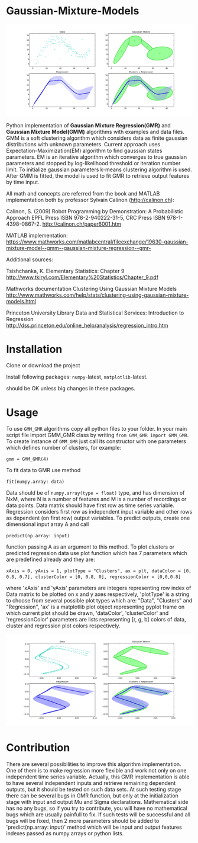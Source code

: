 # Gaussian-Mixture-Models

![alt text](imgs/figure_1-1.png)

Python implementation of **Gaussian Mixture Regression(GMR)** and **Gaussian Mixture Model(GMM)** algorithms with examples and data files. GMM is a soft clustering algorithm which considers data as finite gaussian distributions with unknown parameters. Current approach uses Expectation-Maximization(EM) algorithm to find gaussian states parameters. EM is an iterative algorithm which converges to true gaussian parameters and stopped by log-likelihood threshold or iteration number limit. To initialize gaussian parameters k-means clustering algorithm is used. After GMM is fitted, the model is used to fit GMR to retrieve output features by time input.




All math and concepts are referred from the book and MATLAB implementation both by professor Sylvain Calinon (http://calinon.ch):

Calinon, S. (2009) Robot Programming by Demonstration: A Probabilistic Approach EPFL Press ISBN 978-2-940222-31-5, CRC Press ISBN 978-1-4398-0867-2. http://calinon.ch/paper6001.htm

MATLAB implementation:
https://www.mathworks.com/matlabcentral/fileexchange/19630-gaussian-mixture-model--gmm--gaussian-mixture-regression--gmr-

Additional sources:

Tsishchanka, K. Elementary Statistics: Chapter 9 http://www.tkiryl.com/Elementary%20Statistics/Chapter_9.pdf

Mathworks documentation Clustering Using Gaussian Mixture Models http://www.mathworks.com/help/stats/clustering-using-gaussian-mixture-models.html

Princeton University Library Data and Statistical Services: Introduction to Regression http://dss.princeton.edu/online_help/analysis/regression_intro.htm

# Installation
Clone or download the project 

Install following packages:
`numpy`-latest,
`matplotlib`-latest.

should be OK unless big changes in these packages.

# Usage
To use `GMM_GMR` algorithms copy all python files to your folder. In your main script file import GMM_GMR class by writing ```from GMM_GMR import GMM_GMR```. To create instance of `GMM_GMR` just call its constructor with one parameters which defines number of clusters, for example:
```
gmm = GMM_GMR(4)
```
To fit data to GMR use method 
```
fit(numpy.array: data)
```
Data should be of `numpy.array(type = float)` type, and has dimension of NxM, where N is a number of features and M is a number of recordings or data points. Data matrix should have first row as time series variable. Regression considers first row as independent input variable and other rows as dependent (on first row) output variables. To predict outputs, create one dimensional input array A and call 
```
predict(np.array: input)
```
function passing A as an argument to this method. To plot clusters or predicted regression data use plot function which has 7 parameters which are predefined already and they are:
```
xAxis = 0, yAxis = 1, plotType = "Clusters", ax = plt, dataColor = [0, 0.8, 0.7], clusterColor = [0, 0.8, 0], regressionColor = [0,0,0.8]
```
where 'xAxis' and 'yAxis' parameters are integers representing row index of Data matrix to be plotted on x and y axes respectively, 'plotType' is a string to choose from several possible plot types which are: "Data", "Clusters" and "Regression", 'ax' is a matplotlib plot object representing pyplot frame on which current plot should be drawn, 'dataColor', 'clusterColor' and 'regressionColor' parameters are lists representing [r, g, b] colors of data, cluster and regression plot colors respectively.

![alt text](imgs/figure_2-1.png)

# Contribution
There are several possibilities to improve this algorithm implementation. One of them is to make regression more flexible and work not only on one independent time series variable. Actually, this GMR implementation is able to have several independent inputs and retrieve remaining dependent outputs, but it should be tested on such data sets. At such testing stage there can be several bugs in GMR function, but only at the initialization stage with input and output Mu and Sigma declarations. Mathematical side has no any bugs, so if you try to contribute, you will have no mathematical bugs which are usually painfull to fix. If such tests will be successful and all bugs will be fixed, then 2 more parameters should be added to 'predict(np.array: input)' method which will be input and output features indexes passed as numpy arrays or python lists.
